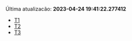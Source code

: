Última atualizacão: **2023-04-24 19:41:22.277412**
- [T1](./t1.md)
- [T2](./t2.md)
- [T3](./t3.md)

